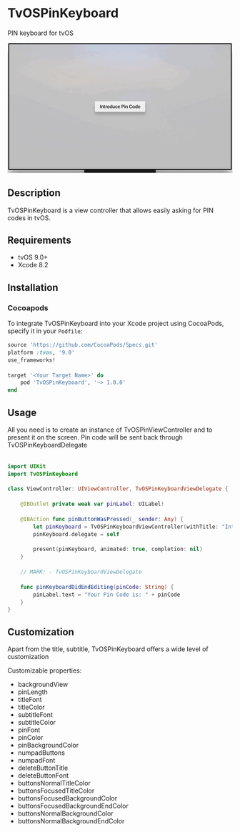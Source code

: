 # TvOSPinKeyboard

PIN keyboard for tvOS

![](Preview.gif)

## Description

TvOSPinKeyboard is a view controller that allows easily asking for PIN codes in tvOS.

## Requirements

- tvOS 9.0+
- Xcode 8.2

## Installation

### Cocoapods

To integrate TvOSPinKeyboard into your Xcode project using CocoaPods, specify it in your `Podfile`:

```ruby
source 'https://github.com/CocoaPods/Specs.git'
platform :tvos, '9.0'
use_frameworks!

target '<Your Target Name>' do
    pod 'TvOSPinKeyboard', '~> 1.0.0'
end
```

## Usage

All you need is to create an instance of TvOSPinViewController and to present it on the screen. Pin code will be sent back through TvOSPinKeyboardDelegate


```swift

import UIKit
import TvOSPinKeyboard

class ViewController: UIViewController, TvOSPinKeyboardViewDelegate {

    @IBOutlet private weak var pinLabel: UILabel!

    @IBAction func pinButtonWasPressed(_ sender: Any) {
        let pinKeyboard = TvOSPinKeyboardViewController(withTitle: "Introduce your PIN", message: "A pin code is required")
        pinKeyboard.delegate = self

        present(pinKeyboard, animated: true, completion: nil)
    }

    // MARK: - TvOSPinKeyboardViewDelegate

    func pinKeyboardDidEndEditing(pinCode: String) {
        pinLabel.text = "Your Pin Code is: " + pinCode
    }
}
```

## Customization

Apart from the title, subtitle, TvOSPinKeyboard offers a wide level of customization

Customizable properties:

- backgroundView
- pinLength
- titleFont
- titleColor
- subtitleFont
- subtitleColor
- pinFont
- pinColor
- pinBackgroundColor
- numpadButtons
- numpadFont
- deleteButtonTitle
- deleteButtonFont
- buttonsNormalTitleColor
- buttonsFocusedTitleColor
- buttonsFocusedBackgroundColor
- buttonsFocusedBackgroundEndColor
- buttonsNormalBackgroundColor
- buttonsNormalBackgroundEndColor

